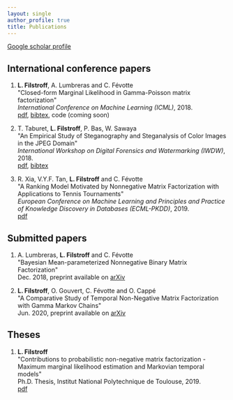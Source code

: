 ```yaml
---
layout: single
author_profile: true
title: Publications
---
```


[Google scholar profile](https://scholar.google.fr/citations?user=fz8rPgUAAAAJ)

## International conference papers

1. **L. Filstroff**, A. Lumbreras and C. Févotte <br/>
"Closed-form Marginal Likelihood in Gamma-Poisson matrix factorization" <br/>
*International Conference on Machine Learning (ICML)*, 2018. <br/>
[pdf](../pdf/filstroff2018ICML.pdf),
[bibtex](../bib/filstroff2018ICML.bib),
code (coming soon)

2. T. Taburet, **L. Filstroff**, P. Bas, W. Sawaya <br/>
"An Empirical Study of Steganography and Steganalysis of Color Images in the JPEG Domain" <br/>
*International Workshop on Digital Forensics and Watermarking (IWDW)*, 2018. <br/>
[pdf](../pdf/taburet2018IWDW.pdf),
[bibtex](../bib/taburet2018IWDW.bib)

3. R. Xia, V.Y.F. Tan, **L. Filstroff** and C. Févotte <br/>
"A Ranking Model Motivated by Nonnegative Matrix Factorization with Applications to Tennis Tournaments" <br/>
*European Conference on Machine Learning and Principles and Practice of Knowledge Discovery in Databases
(ECML-PKDD)*, 2019. <br/>
[pdf](../pdf/xia2019ECMLPKDD.pdf)

## Submitted papers

1. A. Lumbreras, **L. Filstroff** and C. Févotte <br/>
"Bayesian Mean-parameterized Nonnegative Binary Matrix Factorization" <br/>
Dec. 2018, preprint available on [arXiv](https://arxiv.org/abs/1812.06866)

2. **L. Filstroff**, O. Gouvert, C. Févotte and O. Cappé <br/>
"A Comparative Study of Temporal Non-Negative Matrix Factorization with Gamma Markov Chains" <br/>
Jun. 2020, preprint available on [arXiv](https://arxiv.org/abs/2006.12843)

## Theses

1. **L. Filstroff** <br/>
"Contributions to probabilistic non-negative matrix factorization - Maximum marginal likelihood estimation and Markovian temporal models" <br/>
Ph.D. Thesis, Institut National Polytechnique de Toulouse, 2019. <br/>
[pdf](https://oatao.univ-toulouse.fr/25586/1/Filstroff_Louis.pdf)

